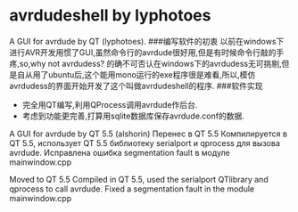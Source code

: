 avrdudeshell by lyphotoes
============

A GUI for avrdude by QT (lyphotoes).
###编写软件的初衷
以前在windows下进行AVR开发用惯了GUI,虽然命令行的avrdude很好用,但是有时候命令行敲的手疼,so,why not avrdudess? 的确不可否认在windows下的avrdudess无可挑剔,但是自从用了ubuntu后,这个能用mono运行的exe程序很是难看,所以,模仿avrdudess的界面开始开发了这个叫做avrdudeshell的程序.
###软件实现
- 完全用QT编写,利用QProcess调用avrdude作后台.
- 考虑到功能更完善,打算用sqlite数据库保存avrdude.conf的数据.

A GUI for avrdude by QT 5.5 (alshorin)
Перенес в QT 5.5
Компилируется в QT 5.5, использует QT 5.5 библиотеку serialport и qprocess для вызова avrdude.
Исправлена ошибка segmentation fault в модуле mainwindow.cpp

Moved to QT 5.5
Compiled in QT 5.5, used the serialport QTlibrary and qprocess to call avrdude.
Fixed a segmentation fault in the module mainwindow.cpp
